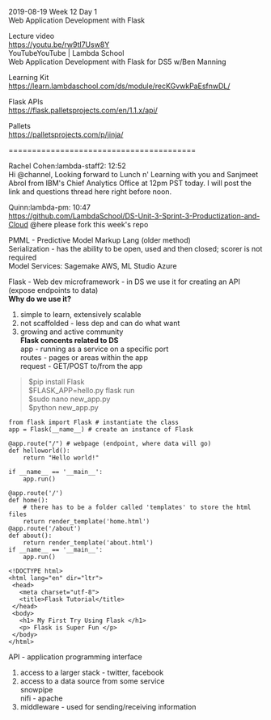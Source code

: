2019-08-19 Week 12 Day 1  
Web Application Development with Flask  

Lecture video  
https://youtu.be/rw9tl7Usw8Y   
YouTubeYouTube | Lambda School  
Web Application Development with Flask for DS5 w/Ben Manning  

Learning Kit  
https://learn.lambdaschool.com/ds/module/recKGvwkPaEsfnwDL/  

Flask APIs  
https://flask.palletsprojects.com/en/1.1.x/api/  

Pallets  
https://palletsprojects.com/p/jinja/    

========================================

Rachel Cohen:lambda-staff2: 12:52  
Hi @channel, Looking forward to Lunch n' Learning with you and Sanjmeet Abrol from IBM's Chief Analytics Office at 12pm PST today. I will post the link and questions thread here right before noon. 

Quinn:lambda-pm: 10:47   
https://github.com/LambdaSchool/DS-Unit-3-Sprint-3-Productization-and-Cloud @here please fork this week's repo  

PMML - Predictive Model Markup Lang (older method)  
Serialization - has the ability to be open, used and then closed; scorer is not required  
Model Services: Sagemake AWS, ML Studio Azure  

Flask - Web dev microframework - in DS we use it for creating an API (expose endpoints to data)  
**Why do we use it?**    
1. simple to learn, extensively scalable  
2. not scaffolded - less dep and can do what want  
3. growing and active community  
**Flask concents related to DS**    
app - running as a service on a specific port  
routes - pages or areas within the app  
request - GET/POST to/from the app  
> $pip install Flask  
> $FLASK_APP=hello.py flask run  
> $sudo nano new_app.py  
> $python new_app.py  
```
from flask import Flask # instantiate the class  
app = Flask(__name__) # create an instance of Flask   
 
@app.route("/") # webpage (endpoint, where data will go)  
def helloworld():
    return "Hello world!" 

if __name__ == '__main__':  
    app.run()   
```   
```
@app.route('/')
def home():   
    # there has to be a folder called 'templates' to store the html files  
    return render_template('home.html')  
@app.route('/about')
def about():
    return render_template('about.html')   
if __name__ == '__main__':  
    app.run()  
```
```
<!DOCTYPE html>
<html lang="en" dir="ltr">
 <head>
   <meta charset="utf-8">
   <title>Flask Tutorial</title>
 </head>
 <body>
   <h1> My First Try Using Flask </h1>
   <p> Flask is Super Fun </p>
 </body>
</html>
```

API - application programming interface  
1. access to a larger stack - twitter, facebook  
2. access to a data source from some service  
snowpipe  
nifi - apache  
3. middleware - used for sending/receiving information   


